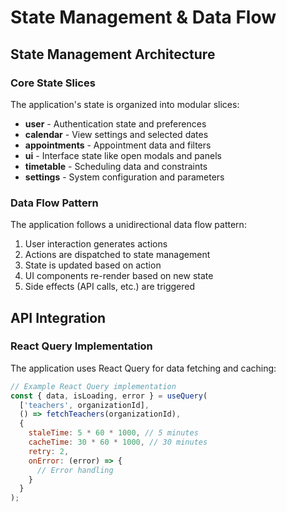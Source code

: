 # State Management & Data Flow

## State Management Architecture

### Core State Slices
The application's state is organized into modular slices:
- **user** - Authentication state and preferences
- **calendar** - View settings and selected dates
- **appointments** - Appointment data and filters
- **ui** - Interface state like open modals and panels
- **timetable** - Scheduling data and constraints
- **settings** - System configuration and parameters

### Data Flow Pattern
The application follows a unidirectional data flow pattern:
1. User interaction generates actions
2. Actions are dispatched to state management
3. State is updated based on action
4. UI components re-render based on new state
5. Side effects (API calls, etc.) are triggered

## API Integration

### React Query Implementation
The application uses React Query for data fetching and caching:

```jsx
// Example React Query implementation
const { data, isLoading, error } = useQuery(
  ['teachers', organizationId],
  () => fetchTeachers(organizationId),
  {
    staleTime: 5 * 60 * 1000, // 5 minutes
    cacheTime: 30 * 60 * 1000, // 30 minutes
    retry: 2,
    onError: (error) => {
      // Error handling
    }
  }
);
